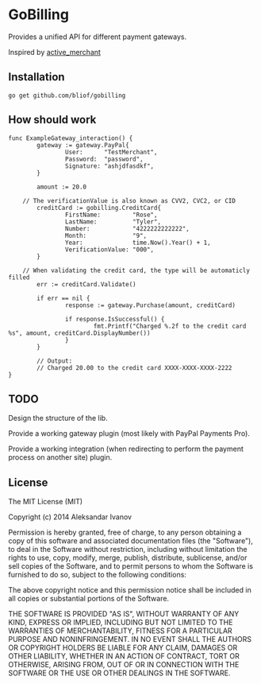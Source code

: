 # GoBilling

Provides a unified API for different payment gateways.

Inspired by [active_merchant](https://github.com/Shopify/active_merchant)

## Installation

    go get github.com/bliof/gobilling

## How should work

    func ExampleGateway_interaction() {
            gateway := gateway.PayPal{
                    User:      "TestMerchant",
                    Password:  "password",
                    Signature: "ashjdfasdkf",
            }

            amount := 20.0

	    // The verificationValue is also known as CVV2, CVC2, or CID
            creditCard := gobilling.CreditCard{
                    FirstName:         "Rose",
                    LastName:          "Tyler",
                    Number:            "4222222222222",
                    Month:             "9",
                    Year:              time.Now().Year() + 1,
                    VerificationValue: "000",
            }

	    // When validating the credit card, the type will be automaticly filled
            err := creditCard.Validate()

            if err == nil {
                    response := gateway.Purchase(amount, creditCard)

                    if response.IsSuccessful() {
                            fmt.Printf("Charged %.2f to the credit card %s", amount, creditCard.DisplayNumber())
                    }
            }

            // Output:
            // Charged 20.00 to the credit card XXXX-XXXX-XXXX-2222
    }

## TODO

Design the structure of the lib.

Provide a working gateway plugin (most likely with PayPal Payments Pro).

Provide a working integration (when redirecting to perform the payment process on another site) plugin.

## License

The MIT License (MIT)

Copyright (c) 2014 Aleksandar Ivanov

Permission is hereby granted, free of charge, to any person obtaining a copy of
this software and associated documentation files (the "Software"), to deal in
the Software without restriction, including without limitation the rights to
use, copy, modify, merge, publish, distribute, sublicense, and/or sell copies of
the Software, and to permit persons to whom the Software is furnished to do so,
subject to the following conditions:

The above copyright notice and this permission notice shall be included in all
copies or substantial portions of the Software.

THE SOFTWARE IS PROVIDED "AS IS", WITHOUT WARRANTY OF ANY KIND, EXPRESS OR
IMPLIED, INCLUDING BUT NOT LIMITED TO THE WARRANTIES OF MERCHANTABILITY, FITNESS
FOR A PARTICULAR PURPOSE AND NONINFRINGEMENT. IN NO EVENT SHALL THE AUTHORS OR
COPYRIGHT HOLDERS BE LIABLE FOR ANY CLAIM, DAMAGES OR OTHER LIABILITY, WHETHER
IN AN ACTION OF CONTRACT, TORT OR OTHERWISE, ARISING FROM, OUT OF OR IN
CONNECTION WITH THE SOFTWARE OR THE USE OR OTHER DEALINGS IN THE SOFTWARE.
